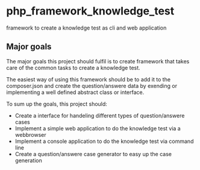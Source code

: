# php_framework_knowledge_test

framework to create a knowledge test as cli and web application

## Major goals

The major goals this project should fulfil is to create framework that takes care of the common tasks to create a knowledge test.  

The easiest way of using this framework should be to add it to the composer.json and create the question/answere data by exending or implementing a well defined abstract class or interface.

To sum up the goals, this project should:
*  Create a interface for handeling different types of question/answere cases
*  Implement a simple web application to do the knowledge test via a webbrowser
*  Implement a console application to do the knowledge test via command line
*  Create a question/answere case generator to easy up the case generation
